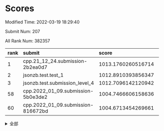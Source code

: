 # Scores

Modified Time: 2022-03-19 18:29:40

Submit Num: 207

All Rank Num: 382357

| rank |               submit               |       score        |       sigma        | pk_num |
| :--- | :--------------------------------- | :----------------- | :----------------- | :----- |
| 1    | cpp.21_12_24.submission-2b2ea0d7   | 1013.1760260516714 | 0.7905077165857937 | 7391   |
| 2    | jsonzb.test.test_1                 | 1012.8910393856347 | 0.773266506467547  | 7388   |
| 3    | jsonzb.test.submission_level_4     | 1012.7096142120942 | 0.7884773402480676 | 7389   |
| 58   | cpp.2022_01_09.submission-5b0e3de2 | 1004.7466606158636 | 0.7129913869644173 | 7391   |
| 60   | cpp.2022_01_09.submission-816672bd | 1004.6713454269661 | 0.7124221465517029 | 7387   |


<details>
<summary>全部</summary>

| rank |                 submit                 |       score        |       sigma        | pk_num |
| :--- | :------------------------------------- | :----------------- | :----------------- | :----- |
| 1    | cpp.21_12_24.submission-2b2ea0d7       | 1013.1760260516714 | 0.7905077165857937 | 7391   |
| 2    | jsonzb.test.test_1                     | 1012.8910393856347 | 0.773266506467547  | 7388   |
| 3    | jsonzb.test.submission_level_4         | 1012.7096142120942 | 0.7884773402480676 | 7389   |
| 4    | gobigger.level_3.submission_level_3_40 | 1012.0116255018404 | 0.7732869615977779 | 7387   |
| 5    | gobigger.level_3.submission_level_3_46 | 1011.8065221156223 | 0.7878371987458722 | 7384   |
| 6    | gobigger.level_3.submission_level_3_29 | 1011.6253667742108 | 0.784532344385749  | 7383   |
| 7    | gobigger.level_3.submission_level_3_37 | 1011.0110320688236 | 0.7704422783079597 | 7392   |
| 8    | gobigger.level_3.submission_level_3_18 | 1010.9134743357728 | 0.7468374062432975 | 7387   |
| 9    | gobigger.level_3.submission_level_3_25 | 1010.866654310941  | 0.7482727380411924 | 7382   |
| 10   | gobigger.level_3.submission_level_3_44 | 1010.8050893656412 | 0.7488017275907779 | 7392   |
| 11   | gobigger.level_3.submission_level_3_42 | 1010.7489774704013 | 0.765521457386822  | 7390   |
| 12   | gobigger.level_3.submission_level_3_28 | 1010.7391347620525 | 0.7717730684785036 | 7395   |
| 13   | gobigger.level_3.submission_level_3_15 | 1010.7022788685141 | 0.761685495279808  | 7392   |
| 14   | gobigger.level_3.submission_level_3_27 | 1010.6035999834517 | 0.7576982135352012 | 7394   |
| 15   | gobigger.level_3.submission_level_3_7  | 1010.5138659777194 | 0.7573127812972521 | 7387   |
| 16   | gobigger.level_3.submission_level_3_20 | 1010.4261031287343 | 0.7514445252844206 | 7389   |
| 17   | gobigger.level_3.submission_level_3_35 | 1010.4206007069386 | 0.7458718342404979 | 7391   |
| 18   | gobigger.level_3.submission_level_3_43 | 1010.3526499368945 | 0.7602668238209311 | 7393   |
| 19   | gobigger.level_3.submission_level_3_23 | 1010.311197987441  | 0.7777344706033005 | 7389   |
| 20   | gobigger.level_3.submission_level_3_36 | 1010.3087919437993 | 0.7614777382946329 | 7380   |
| 21   | gobigger.level_3.submission_level_3_21 | 1010.2355482407542 | 0.7680468265323532 | 7391   |
| 22   | gobigger.level_3.submission_level_3_33 | 1010.2265471622537 | 0.7520151871344287 | 7390   |
| 23   | gobigger.level_3.submission_level_3_34 | 1010.2201304972177 | 0.7434407143139796 | 7390   |
| 24   | gobigger.level_3.submission_level_3_19 | 1010.173045161086  | 0.7380605164280682 | 7388   |
| 25   | gobigger.level_3.submission_level_3_17 | 1010.1125894508087 | 0.7712267675358718 | 7385   |
| 26   | gobigger.level_3.submission_level_3_41 | 1010.1064913634176 | 0.7443579767119706 | 7386   |
| 27   | gobigger.level_3.submission_level_3_10 | 1010.0307664104724 | 0.7809222870741461 | 7383   |
| 28   | gobigger.level_3.submission_level_3_22 | 1010.0276485180038 | 0.7657886613506539 | 7386   |
| 29   | gobigger.level_3.submission_level_3_6  | 1009.9906713575842 | 0.7621994353355377 | 7391   |
| 30   | gobigger.level_3.submission_level_3_14 | 1009.9515401249934 | 0.7732717733520952 | 7390   |
| 31   | gobigger.level_3.submission_level_3_26 | 1009.8720547382306 | 0.7793841522154931 | 7389   |
| 32   | gobigger.level_3.submission_level_3_31 | 1009.8017171270918 | 0.7801158579912428 | 7386   |
| 33   | gobigger.level_3.submission_level_3_49 | 1009.7731176599384 | 0.7524653221255934 | 7389   |
| 34   | gobigger.level_3.submission_level_3_30 | 1009.7602512370114 | 0.7664948786068378 | 7391   |
| 35   | gobigger.level_3.submission_level_3_45 | 1009.7361595501802 | 0.7511274573271383 | 7386   |
| 36   | gobigger.level_3.submission_level_3_5  | 1009.7095755407227 | 0.7644458872183231 | 7390   |
| 37   | gobigger.level_3.submission_level_3_0  | 1009.6808066368216 | 0.7296986128277612 | 7391   |
| 38   | gobigger.level_3.submission_level_3_4  | 1009.6225032254846 | 0.7444369595164432 | 7392   |
| 39   | gobigger.level_3.submission_level_3_47 | 1009.6136203360857 | 0.755932135213846  | 7392   |
| 40   | gobigger.level_3.submission_level_3_9  | 1009.5761331806817 | 0.7543646417656212 | 7386   |
| 41   | gobigger.level_3.submission_level_3_11 | 1009.3865211591682 | 0.7450585393748476 | 7386   |
| 42   | gobigger.level_3.submission_level_3_39 | 1009.1834100033824 | 0.7425671017811252 | 7391   |
| 43   | gobigger.level_3.submission_level_3_8  | 1009.1822335079254 | 0.7616399783980567 | 7392   |
| 44   | gobigger.level_3.submission_level_3_24 | 1009.1443889676028 | 0.7786346604153155 | 7390   |
| 45   | gobigger.level_3.submission_level_3_48 | 1009.1370295146219 | 0.7434913540701826 | 7385   |
| 46   | gobigger.level_3.submission_level_3_12 | 1009.1026527704564 | 0.7497400069166866 | 7390   |
| 47   | gobigger.level_3.submission_level_3_38 | 1008.9539902797707 | 0.7584387824888124 | 7393   |
| 48   | gobigger.level_3.submission_level_3_16 | 1008.9503069104327 | 0.7844595188913981 | 7390   |
| 49   | gobigger.level_3.submission_level_3_13 | 1008.8757634836048 | 0.7347095841362872 | 7391   |
| 50   | gobigger.level_3.submission_level_3_3  | 1008.8283492161761 | 0.7689496726108046 | 7390   |
| 51   | gobigger.level_3.submission_level_3_2  | 1008.6828587990633 | 0.7575061538385999 | 7388   |
| 52   | gobigger.level_3.submission_level_3_1  | 1008.5374702729229 | 0.7503638666483285 | 7384   |
| 53   | gobigger.level_3.submission_level_3_32 | 1008.5054341844726 | 0.7405120544351466 | 7384   |
| 54   | gobigger.level_1.submission_level_1_5  | 1005.1178507360443 | 0.721632173245377  | 7389   |
| 55   | gobigger.level_1.submission_level_1_46 | 1004.8359667162035 | 0.7141316336359627 | 7382   |
| 56   | gobigger.level_1.submission_level_1_3  | 1004.7936352413515 | 0.7288097402432058 | 7389   |
| 57   | gobigger.level_1.submission_level_1_43 | 1004.7657074013221 | 0.7081243707205672 | 7393   |
| 58   | cpp.2022_01_09.submission-5b0e3de2     | 1004.7466606158636 | 0.7129913869644173 | 7391   |
| 59   | gobigger.level_1.submission_level_1_25 | 1004.67299954319   | 0.7204540482720856 | 7389   |
| 60   | cpp.2022_01_09.submission-816672bd     | 1004.6713454269661 | 0.7124221465517029 | 7387   |
| 61   | gobigger.level_1.submission_level_1_49 | 1004.3351454296254 | 0.7112679125297394 | 7388   |
| 62   | gobigger.level_1.submission_level_1_7  | 1004.2744052851034 | 0.7283421905598819 | 7386   |
| 63   | gobigger.level_1.submission_level_1_34 | 1004.2050900712289 | 0.7255557356458477 | 7389   |
| 64   | gobigger.level_1.submission_level_1_29 | 1004.1672104659594 | 0.7194618787908155 | 7384   |
| 65   | gobigger.level_1.submission_level_1_20 | 1004.0681088394207 | 0.7192010086631004 | 7386   |
| 66   | gobigger.level_1.submission_level_1_14 | 1004.0513117148146 | 0.7200942339156265 | 7389   |
| 67   | gobigger.level_1.submission_level_1_2  | 1003.9544756946062 | 0.713383287748396  | 7391   |
| 68   | gobigger.level_1.submission_level_1_16 | 1003.9173762803773 | 0.7296879946462611 | 7390   |
| 69   | gobigger.level_1.submission_level_1_23 | 1003.903378005397  | 0.7114931901941832 | 7391   |
| 70   | gobigger.level_1.submission_level_1_26 | 1003.8587315816056 | 0.7205300212377836 | 7385   |
| 71   | gobigger.level_1.submission_level_1_36 | 1003.7670869831934 | 0.7190608714231053 | 7386   |
| 72   | gobigger.level_1.submission_level_1_44 | 1003.7435809007492 | 0.7295055123437791 | 7388   |
| 73   | gobigger.level_1.submission_level_1_6  | 1003.707087031756  | 0.7179663055210703 | 7385   |
| 74   | gobigger.level_1.submission_level_1_28 | 1003.6701483757757 | 0.7267680353706489 | 7390   |
| 75   | gobigger.level_1.submission_level_1_35 | 1003.5560650422817 | 0.714859842876277  | 7390   |
| 76   | gobigger.level_1.submission_level_1_45 | 1003.5129299929827 | 0.7089824113971371 | 7390   |
| 77   | gobigger.level_1.submission_level_1_13 | 1003.5069061473888 | 0.7182319131550687 | 7391   |
| 78   | gobigger.level_1.submission_level_1_38 | 1003.4982824292982 | 0.7108475013700155 | 7391   |
| 79   | gobigger.level_1.submission_level_1_24 | 1003.3556356103056 | 0.7159651478520755 | 7391   |
| 80   | gobigger.level_1.submission_level_1_1  | 1003.353580467298  | 0.7297000156012683 | 7385   |
| 81   | gobigger.level_1.submission_level_1_37 | 1003.2312285390187 | 0.7085148728005732 | 7389   |
| 82   | gobigger.level_1.submission_level_1_32 | 1003.2243939190132 | 0.7135407032975463 | 7387   |
| 83   | gobigger.level_1.submission_level_1_18 | 1003.2103143971385 | 0.7094781157534675 | 7389   |
| 84   | gobigger.level_1.submission_level_1_48 | 1003.205861098301  | 0.71946568632401   | 7385   |
| 85   | gobigger.level_1.submission_level_1_0  | 1003.1058977052942 | 0.7237230074011716 | 7388   |
| 86   | gobigger.level_1.submission_level_1_41 | 1003.0939734943315 | 0.7124846650278195 | 7390   |
| 87   | gobigger.level_1.submission_level_1_30 | 1003.0660698043894 | 0.721670479225954  | 7389   |
| 88   | gobigger.level_1.submission_level_1_17 | 1002.9484273034548 | 0.7128936220338125 | 7387   |
| 89   | gobigger.level_1.submission_level_1_12 | 1002.9277809951868 | 0.7176050032865581 | 7388   |
| 90   | gobigger.level_1.submission_level_1_42 | 1002.9136342759363 | 0.7088729658150534 | 7389   |
| 91   | gobigger.level_1.submission_level_1_21 | 1002.8905292353493 | 0.718045098812919  | 7390   |
| 92   | gobigger.level_1.submission_level_1_39 | 1002.8802179618091 | 0.7265981276831889 | 7387   |
| 93   | gobigger.level_1.submission_level_1_11 | 1002.8390860273344 | 0.7171945166393275 | 7386   |
| 94   | gobigger.level_1.submission_level_1_4  | 1002.81644238851   | 0.7201219659765973 | 7389   |
| 95   | gobigger.level_1.submission_level_1_9  | 1002.7491252011789 | 0.7116448471378839 | 7387   |
| 96   | gobigger.level_1.submission_level_1_47 | 1002.6994271328871 | 0.7126128992117734 | 7392   |
| 97   | gobigger.level_1.submission_level_1_33 | 1002.674720330013  | 0.7199210995461102 | 7386   |
| 98   | gobigger.level_1.submission_level_1_10 | 1002.6632999739701 | 0.7280935494882338 | 7386   |
| 99   | gobigger.level_1.submission_level_1_22 | 1002.6602973366872 | 0.7045770212699771 | 7385   |
| 100  | gobigger.level_1.submission_level_1_8  | 1002.6424085638077 | 0.7191378453789579 | 7391   |
| 101  | gobigger.level_1.submission_level_1_27 | 1002.3845504424359 | 0.7147543930190502 | 7389   |
| 102  | gobigger.level_1.submission_level_1_15 | 1002.36212448411   | 0.7151961707949358 | 7385   |
| 103  | gobigger.level_1.submission_level_1_40 | 1002.2780660394867 | 0.7171141582848465 | 7390   |
| 104  | gobigger.level_1.submission_level_1_31 | 1002.228181735267  | 0.7230894891340246 | 7389   |
| 105  | gobigger.level_1.submission_level_1_19 | 1001.9186373765568 | 0.712651054091507  | 7388   |
| 106  | gobigger.random.submission_random_2    | 997.7377222592975  | 0.7205389880322183 | 7390   |
| 107  | gobigger.random.submission_random_16   | 997.5230106583939  | 0.7072986862338271 | 7386   |
| 108  | gobigger.random.submission_random_8    | 997.5088125700875  | 0.7000604894722564 | 7391   |
| 109  | gobigger.random.submission_random_3    | 997.3485376178413  | 0.7015903161975515 | 7389   |
| 110  | gobigger.random.submission_random_36   | 997.1100549711326  | 0.7032542638898083 | 7390   |
| 111  | gobigger.random.submission_random_13   | 997.0568042650426  | 0.7181021984803765 | 7388   |
| 112  | gobigger.random.submission_random_22   | 997.0528569924965  | 0.7021188590915851 | 7391   |
| 113  | gobigger.random.submission_random_28   | 996.9530287712612  | 0.7115912166135846 | 7387   |
| 114  | gobigger.random.submission_random_20   | 996.5807044022162  | 0.7061420038533809 | 7392   |
| 115  | gobigger.random.submission_random_26   | 996.5681933692424  | 0.7317342059657705 | 7391   |
| 116  | gobigger.random.submission_random_48   | 996.5203921803212  | 0.7188810071552002 | 7388   |
| 117  | gobigger.random.submission_random_49   | 996.3861801067045  | 0.7077967272751757 | 7390   |
| 118  | gobigger.random.submission_random_33   | 996.3785578117195  | 0.7132554245692355 | 7392   |
| 119  | gobigger.random.submission_random_46   | 996.3237056305287  | 0.7175675002161558 | 7391   |
| 120  | gobigger.random.submission_random_42   | 996.3016197442951  | 0.7154819588748653 | 7387   |
| 121  | gobigger.random.submission_random_1    | 996.2982177261227  | 0.7057083864916905 | 7393   |
| 122  | gobigger.random.submission_random_0    | 996.2978581540668  | 0.7222045379334737 | 7391   |
| 123  | gobigger.random.submission_random_38   | 996.2224540660666  | 0.7215349789443769 | 7389   |
| 124  | gobigger.random.submission_random_5    | 996.2187428560914  | 0.7141565383346944 | 7394   |
| 125  | gobigger.random.submission_random_7    | 996.196120006595   | 0.7213865928979514 | 7388   |
| 126  | gobigger.random.submission_random_9    | 996.1465519323419  | 0.7090650536617522 | 7386   |
| 127  | gobigger.random.submission_random_37   | 996.1350536894923  | 0.7128748567277303 | 7390   |
| 128  | gobigger.random.submission_random_45   | 996.0003165134609  | 0.7223021383363246 | 7388   |
| 129  | gobigger.random.submission_random_18   | 995.9829595772957  | 0.7209807736717118 | 7386   |
| 130  | gobigger.random.submission_random_31   | 995.9417480155699  | 0.7198149219919561 | 7393   |
| 131  | gobigger.random.submission_random_11   | 995.9192487853325  | 0.6951670188936235 | 7383   |
| 132  | gobigger.random.submission_random_43   | 995.8995333650146  | 0.7232055764739229 | 7391   |
| 133  | gobigger.random.submission_random_23   | 995.7794006639506  | 0.7350608151092493 | 7384   |
| 134  | gobigger.random.submission_random_12   | 995.7653441499608  | 0.727092235267189  | 7390   |
| 135  | gobigger.random.submission_random_44   | 995.7221910840688  | 0.724981395567711  | 7388   |
| 136  | gobigger.random.submission_random_24   | 995.7068817787651  | 0.7090151699097685 | 7391   |
| 137  | gobigger.random.submission_random_17   | 995.6984711068384  | 0.7073875174817723 | 7386   |
| 138  | gobigger.random.submission_random_10   | 995.637883179523   | 0.7015785823258144 | 7388   |
| 139  | gobigger.random.submission_random_15   | 995.6336049306085  | 0.725652899757466  | 7392   |
| 140  | gobigger.random.submission_random_39   | 995.6224196165692  | 0.7140102695759404 | 7386   |
| 141  | gobigger.random.submission_random_41   | 995.514927265987   | 0.7142315176294075 | 7384   |
| 142  | gobigger.random.submission_random_30   | 995.4436502856429  | 0.7091400116072968 | 7389   |
| 143  | gobigger.random.submission_random_34   | 995.4383544991358  | 0.71511005394424   | 7385   |
| 144  | gobigger.random.submission_random_40   | 995.4096224568395  | 0.7305868167727744 | 7389   |
| 145  | gobigger.random.submission_random_6    | 995.3093392710077  | 0.7039364055658762 | 7385   |
| 146  | gobigger.random.submission_random_25   | 995.2484259170899  | 0.7039558151968041 | 7381   |
| 147  | gobigger.random.submission_random_27   | 995.2060569139971  | 0.7096950093555549 | 7392   |
| 148  | gobigger.random.submission_random_47   | 995.0454714759877  | 0.7193149762983955 | 7388   |
| 149  | gobigger.random.submission_random_29   | 994.8764780795792  | 0.6976036881452651 | 7388   |
| 150  | gobigger.random.submission_random_35   | 994.853262353965   | 0.7207394379160487 | 7391   |
| 151  | gobigger.level_2.submission_level_2_28 | 994.8511564454255  | 0.7307802448872679 | 7391   |
| 152  | gobigger.random.submission_random_21   | 994.8338168863999  | 0.7249366772713406 | 7388   |
| 153  | gobigger.random.submission_random_32   | 994.8267032685369  | 0.7214829172655907 | 7381   |
| 154  | gobigger.random.submission_random_14   | 994.7498508381371  | 0.7170671734701256 | 7388   |
| 155  | gobigger.random.submission_random_4    | 994.6065386398633  | 0.7357980963907808 | 7392   |
| 156  | gobigger.random.submission_random_19   | 994.498847102442   | 0.7237195755323598 | 7384   |
| 157  | gobigger.level_2.submission_level_2_34 | 993.9084769516596  | 0.7513943260826916 | 7389   |
| 158  | gobigger.level_2.submission_level_2_38 | 993.5388467200315  | 0.7329016391719201 | 7385   |
| 159  | gobigger.level_2.submission_level_2_5  | 993.4844457324962  | 0.7280971058935085 | 7384   |
| 160  | gobigger.level_2.submission_level_2_22 | 993.1345543091112  | 0.736664308106551  | 7393   |
| 161  | gobigger.level_2.submission_level_2_30 | 993.0236049757316  | 0.7348871214250801 | 7391   |
| 162  | gobigger.level_2.submission_level_2_39 | 992.9810152521533  | 0.7352752300921778 | 7391   |
| 163  | gobigger.level_2.submission_level_2_29 | 992.9158560733744  | 0.756595546767209  | 7386   |
| 164  | gobigger.level_2.submission_level_2_49 | 992.772293584712   | 0.7447770850510316 | 7392   |
| 165  | gobigger.level_2.submission_level_2_45 | 992.6423059973937  | 0.7346938807308863 | 7388   |
| 166  | gobigger.level_2.submission_level_2_35 | 992.5249457504425  | 0.7396696554780574 | 7392   |
| 167  | gobigger.level_2.submission_level_2_33 | 992.2907162470414  | 0.7316658991445179 | 7393   |
| 168  | gobigger.level_2.submission_level_2_8  | 992.2810685351988  | 0.746239833097651  | 7389   |
| 169  | gobigger.level_2.submission_level_2_15 | 992.1736978974486  | 0.7585287115475211 | 7392   |
| 170  | gobigger.level_2.submission_level_2_25 | 992.1498500927567  | 0.764810394244396  | 7390   |
| 171  | gobigger.level_2.submission_level_2_42 | 992.1377882918432  | 0.7413028185849009 | 7388   |
| 172  | gobigger.level_2.submission_level_2_3  | 992.1198301238845  | 0.7485068855222174 | 7386   |
| 173  | gobigger.level_2.submission_level_2_20 | 992.1084397852073  | 0.7440374985180036 | 7388   |
| 174  | gobigger.level_2.submission_level_2_46 | 992.0436738967909  | 0.746955466959362  | 7386   |
| 175  | gobigger.level_2.submission_level_2_16 | 992.0429557581639  | 0.761810387786094  | 7395   |
| 176  | gobigger.level_2.submission_level_2_13 | 992.029313092202   | 0.7492384034184812 | 7383   |
| 177  | gobigger.level_2.submission_level_2_41 | 992.0198225511491  | 0.7519910627109729 | 7391   |
| 178  | gobigger.level_2.submission_level_2_21 | 992.0108755532397  | 0.7560951617737383 | 7384   |
| 179  | gobigger.level_2.submission_level_2_2  | 992.0013554952304  | 0.7404442007112891 | 7390   |
| 180  | gobigger.level_2.submission_level_2_17 | 991.9904012216484  | 0.7514532958434775 | 7387   |
| 181  | gobigger.level_2.submission_level_2_48 | 991.9482856879209  | 0.7454217396732155 | 7390   |
| 182  | gobigger.level_2.submission_level_2_32 | 991.94482270986    | 0.7521480206193473 | 7386   |
| 183  | gobigger.level_2.submission_level_2_10 | 991.8272428357463  | 0.7372467024159772 | 7389   |
| 184  | gobigger.level_2.submission_level_2_19 | 991.819973124351   | 0.7516524400703727 | 7393   |
| 185  | gobigger.level_2.submission_level_2_23 | 991.8037496502842  | 0.7466558372007636 | 7391   |
| 186  | gobigger.level_2.submission_level_2_26 | 991.79918381304    | 0.7514179850625532 | 7389   |
| 187  | gobigger.level_2.submission_level_2_36 | 991.7582039442079  | 0.7304654196685751 | 7395   |
| 188  | gobigger.level_2.submission_level_2_4  | 991.7403249987643  | 0.7276977800960104 | 7384   |
| 189  | gobigger.level_2.submission_level_2_11 | 991.7264914503793  | 0.7527745015712338 | 7393   |
| 190  | gobigger.level_2.submission_level_2_47 | 991.6712683443237  | 0.7493145970989586 | 7390   |
| 191  | gobigger.level_2.submission_level_2_1  | 991.6545359740742  | 0.7481249371319838 | 7390   |
| 192  | gobigger.level_2.submission_level_2_0  | 991.6430893139761  | 0.7592525651016936 | 7388   |
| 193  | gobigger.level_2.submission_level_2_31 | 991.6390414093975  | 0.748690666049981  | 7384   |
| 194  | gobigger.level_2.submission_level_2_40 | 991.6106162515857  | 0.7529272271344754 | 7389   |
| 195  | gobigger.level_2.submission_level_2_9  | 991.5719154070116  | 0.7722745735346985 | 7389   |
| 196  | gobigger.level_2.submission_level_2_18 | 991.5019721150234  | 0.7644460341859651 | 7391   |
| 197  | gobigger.level_2.submission_level_2_6  | 991.3550417630968  | 0.731935243339061  | 7383   |
| 198  | gobigger.level_2.submission_level_2_7  | 991.3538998512164  | 0.7636484870693233 | 7380   |
| 199  | gobigger.level_2.submission_level_2_44 | 991.2122831411452  | 0.7674399998989048 | 7391   |
| 200  | gobigger.level_2.submission_level_2_37 | 990.9808254093861  | 0.7551388856198847 | 7388   |
| 201  | gobigger.level_2.submission_level_2_43 | 990.9687124406205  | 0.7420299214007562 | 7388   |
| 202  | gobigger.level_2.submission_level_2_14 | 990.9011503773723  | 0.7699917013002049 | 7389   |
| 203  | gobigger.level_2.submission_level_2_24 | 990.7901498751462  | 0.769842582000713  | 7391   |
| 204  | gobigger.level_2.submission_level_2_12 | 990.5728875073936  | 0.7779446820859464 | 7378   |
| 205  | gobigger.level_2.submission_level_2_27 | 990.434432564916   | 0.760427902480658  | 7391   |
| 206  | gobigger.none.submission_none_0        | 977.2659423686456  | 1.3446341867933036 | 7393   |
| 207  | gobigger.none.submission_none_1        | 974.9919659238222  | 1.5691743601299935 | 7391   |

</details>